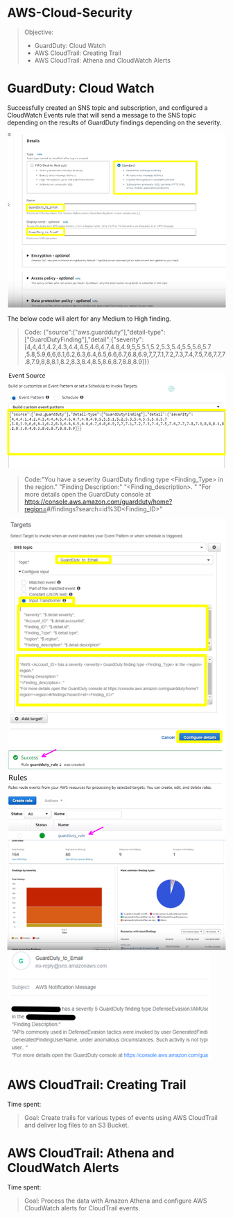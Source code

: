 # AWS-Cloud-Security

> Objective: 
>* GuardDuty: Cloud Watch
>* AWS CloudTrail: Creating Trail
>* AWS CloudTrail: Athena and CloudWatch Alerts


# GuardDuty: Cloud Watch

Successfully created an SNS topic and subscription, and configured a CloudWatch Events rule
that will send a message to the SNS topic depending on the results of GuardDuty findings depending on the severity.

<img src="7.png">

The below code will alert for any Medium to High finding.
>Code: {"source":["aws.guardduty"],"detail-type":["GuardDutyFinding"],"detail":{"severity":[4,4,4.1,4.2,4.3,4.4,4.5,4.6,4.7,4.8,4.9,5,5,5.1,5.2,5.3,5.4,5.5,5.6,5.7
,5.8,5.9,6,6,6.1,6.2,6.3,6.4,6.5,6.6,6.7,6.8,6.9,7,7,7.1,7.2,7.3,7.4,7.5,7.6,7.7,7.8,7.9,8,8,8.1,8.2,8.3,8.4,8.5,8.6,8.7,8.8,8.9]}}

<img src="16.png">

>Code:"You have a severity <severity> GuardDuty finding type <Finding_Type> in the <region> region."
"Finding Description:"
"<Finding_description>. "
"For more details open the GuardDuty console at https://console.aws.amazon.com/guardduty/home?region=<region>#/findings?search=id%3D<Finding_ID>"

<img src="19.png">
<img src="21.png">
<img src="24.png">
<img src="25.png">

# AWS CloudTrail: Creating Trail

Time spent:

> Goal:
> Create trails for various types of events using AWS CloudTrail and deliver log files to an S3 Bucket.


# AWS CloudTrail: Athena and CloudWatch Alerts

Time spent:

> Goal:
> Process the data with Amazon Athena and configure AWS CloudWatch alerts for CloudTrail events.

